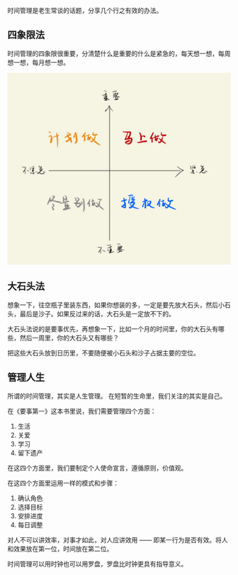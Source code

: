 时间管理是老生常谈的话题，分享几个行之有效的办法。

## 四象限法

时间管理的四象限很重要，分清楚什么是重要的什么是紧急的，每天想一想，每周想一想，每月想一想。

![image-20210523182937331](images/image-20210523182937331.png)

## 大石头法

想象一下，往空瓶子里装东西，如果你想装的多，一定是要先放大石头，然后小石头，最后是沙子。如果反过来的话，大石头是一定放不下的。

大石头法说的是要事优先，再想象一下，比如一个月的时间里，你的大石头有哪些，然后一周里，你的大石头又有哪些？

把这些大石头放到日历里，不要随便被小石头和沙子占据主要的空位。

## 管理人生

所谓的时间管理，其实是人生管理。 在短暂的生命里，我们关注的其实是自己。

在《要事第一》这本书里说，我们需要管理四个方面：

1. 生活
2. 关爱
3. 学习
4. 留下遗产

在这四个方面里，我们要制定个人使命宣言，遵循原则，价值观。

在这四个方面里运用一样的模式和步骤：

1. 确认角色
2. 选择目标
3. 安排进度
4. 每日调整

对人不可以讲效率，对事才如此，对人应讲效用 —— 即某一行为是否有效。将人和效果放在第一位，时间放在第二位。

时间管理可以用时钟也可以用罗盘，罗盘比时钟更具有指导意义。
